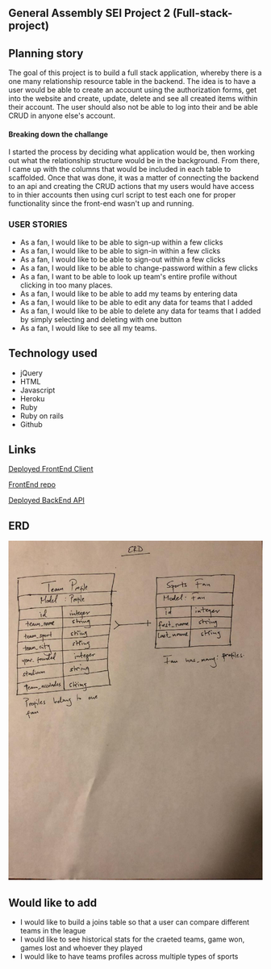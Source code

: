 
## General Assembly SEI Project 2 (Full-stack-project)

## Planning story
The goal of this project is to build a full stack application, whereby there is a one many relationship resource table in the backend. The idea is to have a user would be able to create an account using the authorization forms, get into the website and create, update, delete and see all created items within their account. The user should also not be able to log into their and be able CRUD in anyone else's account.

#### Breaking down the challange
I started the process by deciding what application would be, then working out what the relationship structure would be in the background. From there, I came up with the columns that would be included in each table to scaffolded. Once that was done, it was a matter of connecting the backend to an api and creating the CRUD actions that my users would have access to in thier accounts then using curl script to test each one for proper functionality since the front-end wasn't up and running.

### USER STORIES
- As a fan, I would like to be able to sign-up within a few clicks
- As a fan, I would like to be able to sign-in within a few clicks
- As a fan, I would like to be able to sign-out within a few clicks
- As a fan, I would like to be able to change-password within a few clicks
- As a fan, I want to be able to look up team's entire profile without clicking
  in too many places.
- As a fan, I would like to be able to add my teams by entering data
- As a fan, I would like to be able to edit any data for teams that I added
- As a fan, I would like to be able to delete any data for teams that I added
    by simply selecting and deleting with one button
- As a fan, I would like to see all my teams.

## Technology used

- jQuery
- HTML
- Javascript
- Heroku
- Ruby
- Ruby on rails
- Github

## Links

[Deployed FrontEnd Client](https://mwwasswa.github.io/project_2_client/)

[FrontEnd repo](https://github.com/mwwasswa/project_2_client)

[Deployed BackEnd API](https://thebadlands.herokuapp.com/)

## ERD

![image](./ERD.jpeg)

## Would like to add
- I would like to build a joins table so that a user can compare different teams in the league
- I would like to see historical stats for the craeted teams, game won, games lost and whoever they played
- I would like to have teams profiles across multiple types of sports
